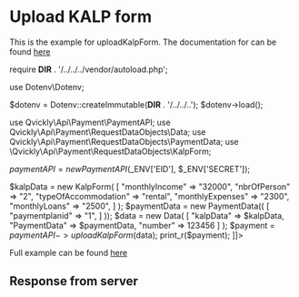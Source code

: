 # Upload KALP form

<include from="Snippets-PaymentAPI.md" element-id="snippet-header"></include>

This is the example for uploadKalpForm. The documentation for can be found [here](uploadKalpForm.md)

<tabs>
    <tab title="%code-json%">
<code-block lang="json">
<![CDATA[
{
    "credentials": {
        "id": "%MERCHANT_ID%",
        "hash": "dad42b0d0bb4c4b0721888e8d4eeeb78d825735387e930fc984828d1a5e362b4a9c271c4db3ca652e72321e99a05f2fbe7e72c722f23678578f51e9b12e3c682",
        "version": "%PAYMENT_API_VERSION%",
        "client": "%PAYMENT_API_CLIENT_NAME%",
        "language": "sv",
        "time": 1714943086.2860212
    },
    "data": {
        "number": "123456",
        "PaymentData": {
            "paymentplanid": "1"
        },
        "kalpData": {
            "monthlyIncome": "32000",
            "nbrOfPerson": "2",
            "typeOfAccommodation": "rental",
            "monthlyExpenses": "2300",
            "monthlyLoans": "2500",
        }
    },
    "function": "uploadKalpForm"
}
]]>
</code-block>
    </tab>

<tab title="%code-php%">
<code-block lang="php">
<![CDATA[
<?php
declare(strict_types=1);

require __DIR__ . '/../../../vendor/autoload.php';

use Dotenv\Dotenv;

$dotenv = Dotenv::createImmutable(__DIR__ . '/../../..');
$dotenv->load();

use Qvickly\Api\Payment\PaymentAPI;
use Qvickly\Api\Payment\RequestDataObjects\Data;
use Qvickly\Api\Payment\RequestDataObjects\PaymentData;
use \Qvickly\Api\Payment\RequestDataObjects\KalpForm;

$paymentAPI = new PaymentAPI($_ENV['EID'], $_ENV['SECRET']);

$kalpData = new KalpForm(
    [
        "monthlyIncome" => "32000",
        "nbrOfPerson" => "2",
        "typeOfAccommodation" => "rental",
        "monthlyExpenses" => "2300",
        "monthlyLoans" => "2500",
    ]
);
$paymentData = new PaymentData((
    [
        "paymentplanid" => "1",
    ]
));
$data = new Data(
    [
        "kalpData" => $kalpData,
        "PaymentData" => $paymentData,
        "number" => 123456
    ]
);
$payment = $paymentAPI->uploadKalpForm($data);
print_r($payment);
]]>
</code-block>

Full example can be found [here](https://github.com/Billmate/qvickly-php-module/blob/main/examples/PaymentAPI/Simple/uploadKalpForm.php)

<include from="Snippets-PHP-Module.md" element-id="snippet-composer-require" />

</tab>


</tabs>

## Response from server
<code-block lang="json">
<![CDATA[
{
    "credentials": {
        "hash": "20510ee95dcae3d7b5241c1e53cb95b479aa05f07e02d24e18c47aa347201042d70c6f773eaae09661553d99dc52eac26c43830a4b6ff54f038c0971002a13bf",
        "logid": 1234567
    },
    "data": {
        "kalpData": {
            "monthlyIncome": "32000",
            "nbrOfPerson": "2",
            "typeOfAccommodation": "rental",
            "monthlyExpenses": "2300",
            "monthlyLoans": "2500",
            "monthlyCost": "0",
            "result": "23630",
            "date": "2024-09-12 10:21:14",
            "status": "Passed"
        }
    }
}
]]>
</code-block>

<include from="Snippets-Examples.md" element-id="snippet-footer"></include>